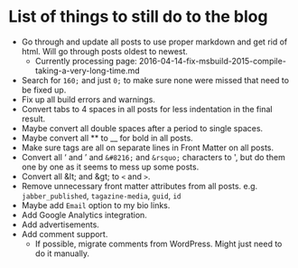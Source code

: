 # List of things to still do to the blog

- Go through and update all posts to use proper markdown and get rid of html. Will go through posts oldest to newest.
  - Currently processing page: 2016-04-14-fix-msbuild-2015-compile-taking-a-very-long-time.md
- Search for `160;` and just `0;` to make sure none were missed that need to be fixed up.
- Fix up all build errors and warnings.
- Convert tabs to 4 spaces in all posts for less indentation in the final result.
- Maybe convert all double spaces after a period to single spaces.
- Maybe convert all ** to __ for bold in all posts.
- Make sure tags are all on separate lines in Front Matter on all posts.
- Convert all ‘ and ’ and `&#8216;` and `&rsquo;` characters to ', but do them one by one as it seems to mess up some posts.
- Convert all &amp;lt; and &amp;gt; to `<` and `>`.
- Remove unnecessary front matter attributes from all posts. e.g. `jabber_published`, `tagazine-media`, `guid`, `id`
- Maybe add `Email` option to my bio links.
- Add Google Analytics integration.
- Add advertisements.
- Add comment support.
  - If possible, migrate comments from WordPress. Might just need to do it manually.
